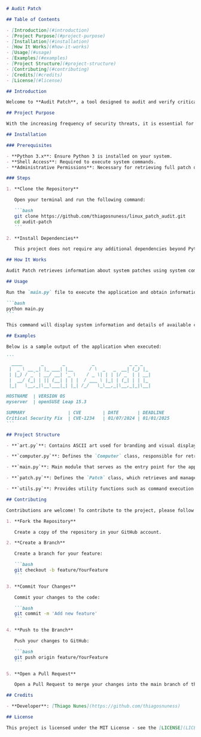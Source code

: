 ````markdown
# Audit Patch

## Table of Contents

- [Introduction](#introduction)
- [Project Purpose](#project-purpose)
- [Installation](#installation)
- [How It Works](#how-it-works)
- [Usage](#usage)
- [Examples](#examples)
- [Project Structure](#project-structure)
- [Contributing](#contributing)
- [Credits](#credits)
- [License](#license)

## Introduction

Welcome to **Audit Patch**, a tool designed to audit and verify critical security patches on Linux-based systems. This application retrieves detailed information about available security patches, helping system administrators maintain up-to-date and secure environments.

## Project Purpose

With the increasing frequency of security threats, it is essential for organizations to keep their systems updated with the latest security patches. Audit Patch aims to automate the process of identifying and monitoring critical patches, thereby enhancing the efficiency and security of system management.

## Installation

### Prerequisites

- **Python 3.x**: Ensure Python 3 is installed on your system.
- **Shell Access**: Required to execute system commands.
- **Administrative Permissions**: Necessary for retrieving full patch details.

### Steps

1. **Clone the Repository**

   Open your terminal and run the following command:

   ```bash
   git clone https://github.com/thiagosnuness/linux_patch_audit.git
   cd audit-patch
   ```

2. **Install Dependencies**

   This project does not require any additional dependencies beyond Python standard libraries.

## How It Works

Audit Patch retrieves information about system patches using system commands. It specifically looks for critical security patches and displays relevant details such as patch ID, CVE, creation date, summary, and application deadline. This information is useful for system administrators to quickly assess the security status of their systems.

## Usage

Run the `main.py` file to execute the application and obtain information about system patches:

```bash
python main.py
```

This command will display system information and details of available critical security patches.

## Examples

Below is a sample output of the application when executed:

```
  ____       _       _          _             _ _ _   
 |  _ \ __ _| |_ ___| |__      / \  _   _  __| (_) |_ 
 | |_) / _` | __/ __| '_ \    / _ \| | | |/ _` | | __|
 |  __/ (_| | || (__| | | |  / ___ \ |_| | (_| | | |_ 
 |_|   \__,_|\__\___|_| |_| /_/   \_\__,_|\__,_|_|\__|

HOSTNAME  | VERSION OS
myserver  | openSUSE Leap 15.3

SUMMARY                | CVE        | DATE       | DEADLINE
Critical Security Fix  | CVE-1234   | 01/07/2024 | 01/01/2025
```

## Project Structure

- **`art.py`**: Contains ASCII art used for branding and visual display in the application.

- **`computer.py`**: Defines the `Computer` class, responsible for retrieving system information such as hostname and operating system version.

- **`main.py`**: Main module that serves as the entry point for the application, coordinating the execution of the audit process.

- **`patch.py`**: Defines the `Patch` class, which retrieves and manages patch details, including ID, CVE, creation date, summary, and deadline.

- **`utils.py`**: Provides utility functions such as command execution capabilities through the `CommandExecutor` class.

## Contributing

Contributions are welcome! To contribute to the project, please follow these steps:

1. **Fork the Repository**

   Create a copy of the repository in your GitHub account.

2. **Create a Branch**

   Create a branch for your feature:

   ```bash
   git checkout -b feature/YourFeature
   ```

3. **Commit Your Changes**

   Commit your changes to the code:

   ```bash
   git commit -m 'Add new feature'
   ```

4. **Push to the Branch**

   Push your changes to GitHub:

   ```bash
   git push origin feature/YourFeature
   ```

5. **Open a Pull Request**

   Open a Pull Request to merge your changes into the main branch of the project.

## Credits

- **Developer**: [Thiago Nunes](https://github.com/thiagosnuness)

## License

This project is licensed under the MIT License - see the [LICENSE](LICENSE) file for details.
````
